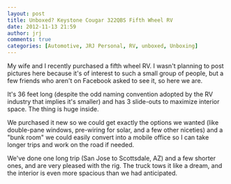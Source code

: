 ```yaml
---
layout: post
title: Unboxed? Keystone Cougar 322QBS Fifth Wheel RV
date: 2012-11-13 21:59
author: jrj
comments: true
categories: [Automotive, JRJ Personal, RV, unboxed, Unboxing]
---
```

My wife and I recently purchased a fifth wheel RV. I wasn't planning to post pictures here because it's of interest to such a small group of people, but a few friends who aren't on Facebook asked to see it, so here we are.

It's 36 feet long (despite the odd naming convention adopted by the RV industry that implies it's smaller) and has 3 slide-outs to maximize interior space. The thing is huge inside.

We purchased it new so we could get exactly the options we wanted (like double-pane windows, pre-wiring for solar, and a few other niceties) and a "bunk room" we could easily convert into a mobile office so I can take longer trips and work on the road if needed.

We've done one long trip (San Jose to Scottsdale, AZ) and a few shorter ones, and are very pleased with the rig. The truck tows it like a dream, and the interior is even more spacious than we had anticipated.
